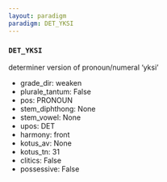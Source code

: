 ```yaml
---
layout: paradigm
paradigm: DET_YKSI
---
```

### ` DET_YKSI `

determiner version of pronoun/numeral ‘yksi’
* grade_dir: weaken
* plurale_tantum: False
* pos: PRONOUN
* stem_diphthong: None
* stem_vowel: None
* upos: DET
* harmony: front
* kotus_av: None
* kotus_tn: 31
* clitics: False
* possessive: False
